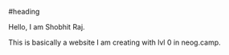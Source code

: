 #heading

Hello, I am Shobhit Raj.

This is basically a website I am creating with lvl 0 in neog.camp.
